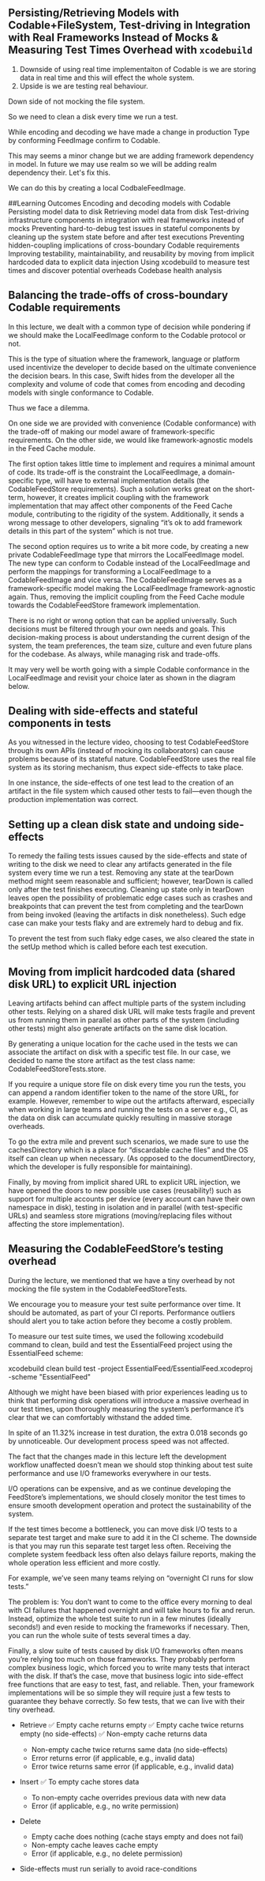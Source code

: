 ## Persisting/Retrieving Models with Codable+FileSystem, Test-driving in Integration with Real Frameworks Instead of Mocks & Measuring Test Times Overhead with `xcodebuild`

1. Downside of using real time implementaiton of Codable is we are storing data in real time and this will effect the  whole system.
2. Upside is we are testing real behaviour.

Down side of not mocking the file system.

So we need to clean a disk every time we run a test.

While encoding and decoding we have made a change in production Type by conforming FeedImage confirm to Codable.

This may seems a minor change but we are adding framework dependency in model.
In future we may use realm so we will be adding realm dependency their.
Let's fix this.

We can do this by creating a local CodbaleFeedImage.


##Learning Outcomes
Encoding and decoding models with Codable
Persisting model data to disk
Retrieving model data from disk
Test-driving infrastructure components in integration with real frameworks instead of mocks
Preventing hard-to-debug test issues in stateful components by cleaning up the system state before and after test executions
Preventing hidden-coupling implications of cross-boundary Codable requirements
Improving testability, maintainability, and reusability by moving from implicit hardcoded data to explicit data injection
Using xcodebuild to measure test times and discover potential overheads
Codebase health analysis

## Balancing the trade-offs of cross-boundary Codable requirements
In this lecture, we dealt with a common type of decision while pondering if we should make the LocalFeedImage conform to the Codable protocol or not.

This is the type of situation where the framework, language or platform used incentivize the developer to decide based on the ultimate convenience the decision bears. In this case, Swift hides from the developer all the complexity and volume of code that comes from encoding and decoding models with single conformance to Codable.

Thus we face a dilemma.

On one side we are provided with convenience (Codable conformance) with the trade-off of making our model aware of framework-specific requirements. On the other side, we would like framework-agnostic models in the Feed Cache module. 

The first option takes little time to implement and requires a minimal amount of code. Its trade-off is the constraint the LocalFeedImage, a domain-specific type, will have to external implementation details (the CodableFeedStore requirements). Such a solution works great on the short-term, however, it creates implicit coupling with the framework implementation that may affect other components of the Feed Cache module, contributing to the rigidity of the system. Additionally, it sends a wrong message to other developers, signaling “it’s ok to add framework details in this part of the system” which is not true.

The second option requires us to write a bit more code, by creating a new private CodableFeedImage type that mirrors the LocalFeedImage model. The new type can conform to Codable instead of the LocalFeedImage and perform the mappings for transforming a LocalFeedImage to a CodableFeedImage and vice versa. The CodableFeedImage serves as a framework-specific model making the LocalFeedImage framework-agnostic again. Thus, removing the implicit coupling from the Feed Cache module towards the CodableFeedStore framework implementation.

There is no right or wrong option that can be applied universally. Such decisions must be filtered through your own needs and goals. This decision-making process is about understanding the current design of the system, the team preferences, the team size, culture and even future plans for the codebase. As always, while managing risk and trade-offs.

It may very well be worth going with a simple Codable conformance in the LocalFeedImage and revisit your choice later as shown in the diagram below.

## Dealing with side-effects and stateful components in tests
As you witnessed in the lecture video, choosing to test CodableFeedStore through its own APIs (instead of mocking its collaborators) can cause problems because of its stateful nature. CodableFeedStore uses the real file system as its storing mechanism, thus expect side-effects to take place.

In one instance, the side-effects of one test lead to the creation of an artifact in the file system which caused other tests to fail—even though the production implementation was correct.

## Setting up a clean disk state and undoing side-effects
To remedy the failing tests issues caused by the side-effects and state of writing to the disk we need to clear any artifacts generated in the file system every time we run a test. Removing any state at the tearDown method might seem reasonable and sufficient; however, tearDown is called only after the test finishes executing. Cleaning up state only in tearDown leaves open the possibility of problematic edge cases such as crashes and breakpoints that can prevent the test from completing and the tearDown from being invoked (leaving the artifacts in disk nonetheless). Such edge case can make your tests flaky and are extremely hard to debug and fix.

To prevent the test from such flaky edge cases, we also cleared the state in the setUp method which is called before each test execution.

## Moving from implicit hardcoded data (shared disk URL) to explicit URL injection
Leaving artifacts behind can affect multiple parts of the system including other tests. Relying on a shared disk URL will make tests fragile and prevent us from running them in parallel as other parts of the system (including other tests) might also generate artifacts on the same disk location.

By generating a unique location for the cache used in the tests we can associate the artifact on disk with a specific test file. In our case, we decided to name the store artifact as the test class name: CodableFeedStoreTests.store.

If you require a unique store file on disk every time you run the tests, you can append a random identifier token to the name of the store URL, for example. However, remember to wipe out the artifacts afterward, especially when working in large teams and running the tests on a server e.g., CI, as the data on disk can accumulate quickly resulting in massive storage overheads.

To go the extra mile and prevent such scenarios, we made sure to use the cachesDirectory which is a place for “discardable cache files” and the OS itself can clean up when necessary. (As opposed to the documentDirectory, which the developer is fully responsible for maintaining).

Finally, by moving from implicit shared URL to explicit URL injection, we have opened the doors to new possible use cases (reusability!) such as support for multiple accounts per device (every account can have their own namespace in disk), testing in isolation and in parallel (with test-specific URLs) and seamless store migrations (moving/replacing files without affecting the store implementation).

## Measuring the CodableFeedStore’s testing overhead
During the lecture, we mentioned that we have a tiny overhead by not mocking the file system in the CodableFeedStoreTests. 

We encourage you to measure your test suite performance over time. It should be automated, as part of your CI reports. Performance outliers should alert you to take action before they become a costly problem.

To measure our test suite times, we used the following xcodebuild command to clean, build and test the EssentialFeed project using the EssentialFeed scheme:

xcodebuild clean build test -project EssentialFeed/EssentialFeed.xcodeproj -scheme "EssentialFeed"

Although we might have been biased with prior experiences leading us to think that performing disk operations will introduce a massive overhead in our test times, upon thoroughly measuring the system’s performance it’s clear that we can comfortably withstand the added time. 

In spite of an 11.32% increase in test duration, the extra 0.018 seconds go by unnoticeable. Our development process speed was not affected. 

The fact that the changes made in this lecture left the development workflow unaffected doesn’t mean we should stop thinking about test suite performance and use I/O frameworks everywhere in our tests. 

I/O operations can be expensive, and as we continue developing the FeedStore’s implementations, we should closely monitor the test times to ensure smooth development operation and protect the sustainability of the system.

If the test times become a bottleneck, you can move disk I/O tests to a separate test target and make sure to add it in the CI scheme. The downside is that you may run this separate test target less often. Receiving the complete system feedback less often also delays failure reports, making the whole operation less efficient and more costly. 

For example, we’ve seen many teams relying on “overnight CI runs for slow tests.” 

The problem is: You don’t want to come to the office every morning to deal with CI failures that happened overnight and will take hours to fix and rerun. Instead, optimize the whole test suite to run in a few minutes (ideally seconds!) and even reside to mocking the frameworks if necessary. Then, you can run the whole suite of tests several times a day.

Finally, a slow suite of tests caused by disk I/O frameworks often means you’re relying too much on those frameworks. They probably perform complex business logic, which forced you to write many tests that interact with the disk. If that’s the case, move that business logic into side-effect free functions that are easy to test, fast, and reliable. Then, your framework implementations will be so simple they will require just a few tests to guarantee they behave correctly. So few tests, that we can live with their tiny overhead.

- Retrieve
    ✅ Empty cache returns empty
    ✅ Empty cache twice returns empty (no side-effects)
    ✅ Non-empty cache returns data
    - Non-empty cache twice returns same data (no side-effects)
    - Error returns error (if applicable, e.g., invalid data)
    - Error twice returns same error (if applicable, e.g., invalid data)

- Insert
    ✅ To empty cache stores data
    - To non-empty cache overrides previous data with new data
    - Error (if applicable, e.g., no write permission)

- Delete
    - Empty cache does nothing (cache stays empty and does not fail)
    - Non-empty cache leaves cache empty
    - Error (if applicable, e.g., no delete permission)

- Side-effects must run serially to avoid race-conditions
